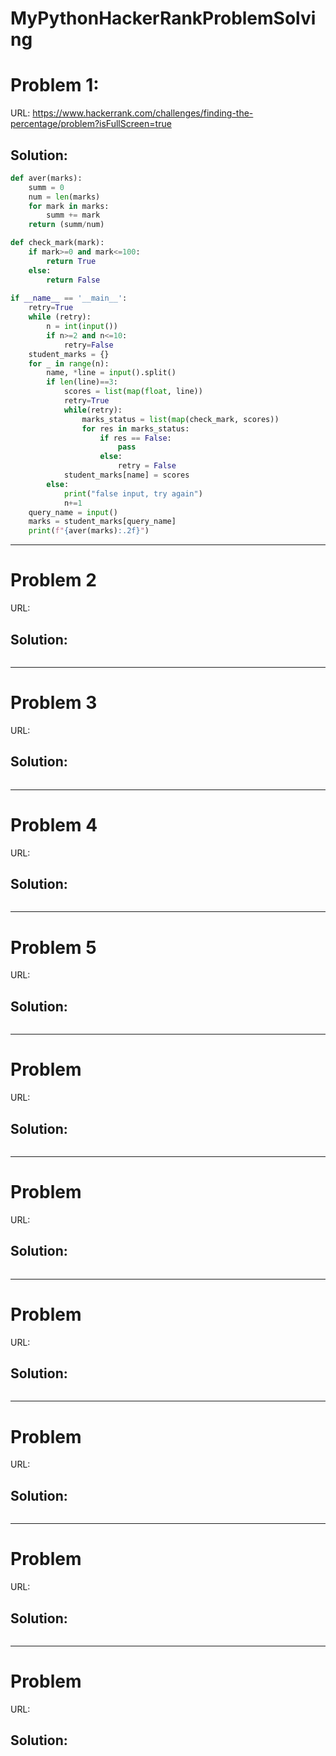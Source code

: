 # MyPythonHackerRankProblemSolving

# Problem 1:
URL: https://www.hackerrank.com/challenges/finding-the-percentage/problem?isFullScreen=true

## Solution:
```python
def aver(marks):
    summ = 0
    num = len(marks)
    for mark in marks:
        summ += mark
    return (summ/num)

def check_mark(mark):
    if mark>=0 and mark<=100:
        return True
    else:
        return False
    
if __name__ == '__main__':
    retry=True
    while (retry):
        n = int(input())
        if n>=2 and n<=10:
            retry=False
    student_marks = {}
    for _ in range(n):
        name, *line = input().split()
        if len(line)==3:
            scores = list(map(float, line))
            retry=True
            while(retry):
                marks_status = list(map(check_mark, scores))
                for res in marks_status:
                    if res == False:
                        pass
                    else:
                        retry = False
            student_marks[name] = scores
        else:
            print("false input, try again")
            n+=1
    query_name = input()
    marks = student_marks[query_name]
    print(f"{aver(marks):.2f}")
```
---
# Problem 2
URL: 
## Solution:
```python
```

---
# Problem 3
URL: 
## Solution:
```python
```

---
# Problem 4
URL: 
## Solution:
```python
```

---
# Problem 5
URL: 
## Solution:
```python
```

---
# Problem 
URL: 
## Solution:
```python
```

---
# Problem 
URL: 
## Solution:
```python
```

---
# Problem 
URL: 
## Solution:
```python
```

---
# Problem 
URL: 
## Solution:
```python
```

---
# Problem 
URL: 
## Solution:
```python
```

---
# Problem 
URL: 
## Solution:
```python
```
